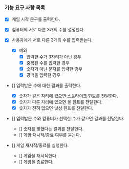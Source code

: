 ### 기능 요구 사항 목록

- [x] 게임 시작 문구를 출력한다.
- [x] 컴퓨터의 서로 다른 3개의 수를 설정한다.
- [x] 사용자에게 서로 다른 3개의 수를 입력받는다.

  - [x] 예외
    - [x] 입력한 수가 3자리가 아닌 경우
    - [x] 중복된 수를 입력한 경우
    - [x] 숫자가 아닌 문자를 입력한 경우
    - [x] 공백을 입력한 경우

- [] 입력받은 수에 대한 결과를 출력한다.

  - [x] 숫자가 같은 자리에 있으면 스트라이크 힌트를 전달한다.
  - [x] 숫자가 다른 자리에 있으면 볼 힌트를 전달한다.
  - [x] 숫자가 전혀 없으면 낫싱 힌트를 전달한다.

- [] 입력받은 수와 컴퓨터가 선택한 수가 같으면 결과를 전달한다.

  - [] 숫자를 맞혔다는 결과를 전달한다.
  - [] 게임 재시작/종료 여부를 묻는다.

- [] 게임 재시작/종료를 실행한다.

  - [] 게임을 재시작한다.
  - [] 게임을 종료한다.
